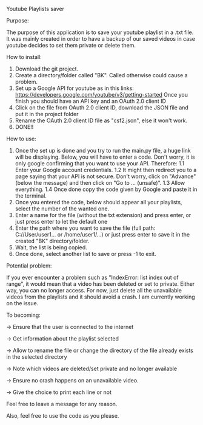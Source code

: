 Youtube Playlists saver


Purpose:

The purpose of this application is to save your youtube playlist in a .txt file. It was mainly created in order to have a backup of our saved videos in case youtube decides to set them private or delete them.


How to install:
1. Download the git project.
2. Create a directory/folder called "BK". Called otherwise could cause a problem.
3. Set up a Google API for youtube as in this links: https://developers.google.com/youtube/v3/getting-started
   Once you finish you should have an API key and an OAuth 2.0 client ID 
4. Click on the file from OAuth 2.0 client ID, download the JSON file and put it in the project folder
5. Rename the OAuth 2.0 client ID file as "csf2.json", else it won't work.
6. DONE!!


How to use:
1. Once the set up is done and you try to run the main.py file, a huge link will be displaying. Below, you will have to enter a    code. Don't worry, it is only google confirming that you want to use your API. Therefore:
    1.1 Enter your Google account credentials.
    1.2 It might then redirect you to a page saying that your API is not secure. Don't worry, click on "Advance" (below the           message) and then click on "Go to ... (unsafe)".
    1.3 Allow everything.
    1.4 Once done copy the code given by Google and paste it in the terminal.
2. Once you entered the code, below should appear all your playlists, select the number of the wanted one.
3. Enter a name for the file (without the txt extension) and press enter, or just press enter to let the default one
4. Enter the path where you want to save the file (full path: C://User/user1... or /home/user1/...) or just press enter to      save it in the created "BK" directory/folder.
5. Wait, the list is being copied.
6. Once done, select another list to save or press -1 to exit.


Potential problem:

If you ever encounter a problem such as "IndexError: list index out of range", it would mean that a video has been deleted or set to private. Either way, you can no longer access. For now, just delete all the unavailable videos from the playlists and it should avoid a crash. I am currently working on the issue.


To becoming:

 -> Ensure that the user is connected to the internet
 
 -> Get information about the playlist selected
 
 -> Allow to rename the file or change the directory of the file already exists in the selected directory
 
 -> Note which videos are deleted/set private and no longer available
 
 -> Ensure no crash happens on an unavailable video.
 
 -> Give the choice to print each line or not
 
 
 Feel free to leave a message for any reason. 
 
 Also, feel free to use the code as you please.
